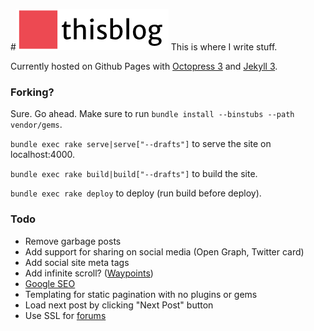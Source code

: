 #![logo](./media/logo.png)
This is where I write stuff.

Currently hosted on Github Pages with [Octopress 3](https://github.com/octopress/octopress) and [Jekyll 3](https://github.com/jekyll/jekyll).

### Forking?
Sure. Go ahead. Make sure to run `bundle install --binstubs --path vendor/gems`.

`bundle exec rake serve|serve["--drafts"]` to serve the site on localhost:4000.

`bundle exec rake build|build["--drafts"]` to build the site.

`bundle exec rake deploy` to deploy (run build before deploy).

### Todo
- Remove garbage posts
- Add support for sharing on social media (Open Graph, Twitter card)
- Add social site meta tags
- Add infinite scroll? ([Waypoints](http://imakewebthings.com/waypoints/shortcuts/infinite-scroll/))
- [Google SEO](https://www.google.com/webmasters/)
- Templating for static pagination with no plugins or gems
- Load next post by clicking "Next Post" button
- Use SSL for [forums](http://forums.mtesfaldet.net)
